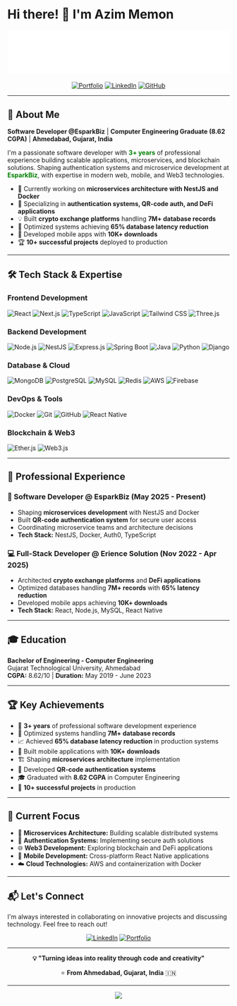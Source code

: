 # Hi there! 👋 I'm Azim Memon

<div align="center">
  <img src="header.svg" alt="Azim Memon Header" />
</div>


<div align="center">

[![Portfolio](https://img.shields.io/badge/Portfolio-1a1a2e?style=for-the-badge&logo=globe&logoColor=white)](https://azimmemon2002.github.io)
[![LinkedIn](https://img.shields.io/badge/LinkedIn-0A66C2?style=for-the-badge&logo=linkedin&logoColor=white)](https://linkedin.com/in/azim-m-73221a231)
[![GitHub](https://img.shields.io/badge/GitHub-181717?style=for-the-badge&logo=github&logoColor=white)](https://github.com/azimmemon2002)

</div>

---

## 🚀 About Me

**Software Developer @EsparkBiz** | **Computer Engineering Graduate (8.62 CGPA)** | **Ahmedabad, Gujarat, India**

I'm a passionate software developer with  <span style="color:green;font-weight:bold;">3+ years</span> of professional experience building scalable applications, microservices, and blockchain solutions. Shaping authentication systems and microservice development at <span style="color:green;font-weight:bold;">EsparkBiz</span>, with expertise in modern web, mobile, and Web3 technologies.


- 🔭 Currently working on **microservices architecture with NestJS and Docker**
- 🌱 Specializing in **authentication systems, QR-code auth, and DeFi applications**
- 💡 Built **crypto exchange platforms** handling **7M+ database records**
- 🎯 Optimized systems achieving **65% database latency reduction**
- 📱 Developed mobile apps with **10K+ downloads**
- 🏆 **10+ successful projects** deployed to production

---

## 🛠️ Tech Stack & Expertise

### Frontend Development

![React](https://img.shields.io/badge/React-20232A?style=for-the-badge&logo=react&logoColor=61DAFB)
![Next.js](https://img.shields.io/badge/Next.js-000000?style=for-the-badge&logo=next.js&logoColor=white)
![TypeScript](https://img.shields.io/badge/TypeScript-007ACC?style=for-the-badge&logo=typescript&logoColor=white)
![JavaScript](https://img.shields.io/badge/JavaScript-F7DF1E?style=for-the-badge&logo=javascript&logoColor=black)
![Tailwind CSS](https://img.shields.io/badge/Tailwind_CSS-38B2AC?style=for-the-badge&logo=tailwind-css&logoColor=white)
![Three.js](https://img.shields.io/badge/Three.js-000000?style=for-the-badge&logo=three.js&logoColor=white)

### Backend Development

![Node.js](https://img.shields.io/badge/Node.js-43853D?style=for-the-badge&logo=node.js&logoColor=white)
![NestJS](https://img.shields.io/badge/NestJS-E0234E?style=for-the-badge&logo=nestjs&logoColor=white)
![Express.js](https://img.shields.io/badge/Express.js-404D59?style=for-the-badge&logo=express&logoColor=white)
![Spring Boot](https://img.shields.io/badge/Spring_Boot-6DB33F?style=for-the-badge&logo=spring-boot&logoColor=white)
![Java](https://img.shields.io/badge/Java-ED8B00?style=for-the-badge&logo=java&logoColor=white)
![Python](https://img.shields.io/badge/Python-3776AB?style=for-the-badge&logo=python&logoColor=white)
![Django](https://img.shields.io/badge/Django-092E20?style=for-the-badge&logo=django&logoColor=white)

### Database & Cloud

![MongoDB](https://img.shields.io/badge/MongoDB-4EA94B?style=for-the-badge&logo=mongodb&logoColor=white)
![PostgreSQL](https://img.shields.io/badge/PostgreSQL-316192?style=for-the-badge&logo=postgresql&logoColor=white)
![MySQL](https://img.shields.io/badge/MySQL-00000F?style=for-the-badge&logo=mysql&logoColor=white)
![Redis](https://img.shields.io/badge/Redis-DC382D?style=for-the-badge&logo=redis&logoColor=white)
![AWS](https://img.shields.io/badge/Amazon_AWS-232F3E?style=for-the-badge&logo=amazon-aws&logoColor=white)
![Firebase](https://img.shields.io/badge/Firebase-FFCA28?style=for-the-badge&logo=firebase&logoColor=black)

### DevOps & Tools

![Docker](https://img.shields.io/badge/Docker-2496ED?style=for-the-badge&logo=docker&logoColor=white)
![Git](https://img.shields.io/badge/Git-F05032?style=for-the-badge&logo=git&logoColor=white)
![GitHub](https://img.shields.io/badge/GitHub-100000?style=for-the-badge&logo=github&logoColor=white)
![React Native](https://img.shields.io/badge/React_Native-20232A?style=for-the-badge&logo=react&logoColor=61DAFB)

### Blockchain & Web3

![Ether.js](https://img.shields.io/badge/Ether.js-3C3C3D?style=for-the-badge&logo=ethereum&logoColor=white)
![Web3.js](https://img.shields.io/badge/Web3.js-F16822?style=for-the-badge&logo=web3.js&logoColor=white)

---

## 💼 Professional Experience

### 🚀 Software Developer @ EsparkBiz (May 2025 - Present)

- Shaping **microservices development** with NestJS and Docker
- Built **QR-code authentication system** for secure user access
- Coordinating microservice teams and architecture decisions
- **Tech Stack:** NestJS, Docker, Auth0, TypeScript

### 💻 Full-Stack Developer @ Erience Solution (Nov 2022 - Apr 2025)

- Architected **crypto exchange platforms** and **DeFi applications**
- Optimized databases handling **7M+ records** with **65% latency reduction**
- Developed mobile apps achieving **10K+ downloads**
- **Tech Stack:** React, Node.js, MySQL, React Native

---

## 🎓 Education

**Bachelor of Engineering - Computer Engineering**  
Gujarat Technological University, Ahmedabad  
**CGPA:** 8.62/10 | **Duration:** May 2019 - June 2023

---

## 🏆 Key Achievements

- 🚀 **3+ years** of professional software development experience
- 💾 Optimized systems handling **7M+ database records**
- 📈 Achieved **65% database latency reduction** in production systems
- 📱 Built mobile applications with **10K+ downloads**
- 🏗️ Shaping **microservices architecture** implementation
- 🔐 Developed **QR-code authentication systems**
- 🎓 Graduated with **8.62 CGPA** in Computer Engineering
- 🌟 **10+ successful projects** in production

---

## 🎯 Current Focus

- 🔬 **Microservices Architecture:** Building scalable distributed systems
- 🔐 **Authentication Systems:** Implementing secure auth solutions
- 🌐 **Web3 Development:** Exploring blockchain and DeFi applications
- 📱 **Mobile Development:** Cross-platform React Native applications
- ☁️ **Cloud Technologies:** AWS and containerization with Docker

---

## 📬 Let's Connect

I'm always interested in collaborating on innovative projects and discussing technology. Feel free to reach out!

<div align="center">
  
  [![LinkedIn](https://img.shields.io/badge/LinkedIn-Connect-0077B5?style=for-the-badge&logo=linkedin&logoColor=white)](https://linkedin.com/in/azim-m-73221a231)
  [![Portfolio](https://img.shields.io/badge/Portfolio-Visit-00D9FF?style=for-the-badge&logo=vercel&logoColor=white)](https://azimmemon2002.github.io/)
  
</div>

---

<div align="center">
  
  **💡 "Turning ideas into reality through code and creativity"**
  
  ⭐ **From Ahmedabad, Gujarat, India** 🇮🇳
  
</div>

---

<div align="center">
  <img src="https://capsule-render.vercel.app/api?type=waving&color=00D9FF&height=100&section=footer&animation=fadeIn"/>
</div>
